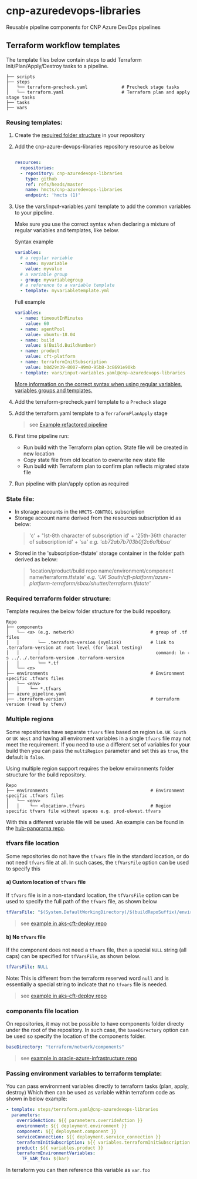# cnp-azuredevops-libraries
Reusable pipeline components for CNP Azure DevOps pipelines

## Terraform workflow templates

The template files below contain steps to add Terraform Init/Plan/Apply/Destroy tasks to a pipeline.

    ├── scripts
    ├── steps
    │   └── terraform-precheck.yaml             # Precheck stage tasks
    │   └── terraform.yaml                      # Terraform plan and apply stage tasks
    ├── tasks
    ├── vars

### Reusing templates:
1. Create the [required folder structure](#required-terraform-folder-structure) in your repository
2. Add the cnp-azure-devops-libraries repository resource as below

   ```yaml

   resources:
     repositories:
     - repository: cnp-azuredevops-libraries
       type: github
       ref: refs/heads/master
       name: hmcts/cnp-azuredevops-libraries
       endpoint: 'hmcts (1)'

   ```
3. Use the vars/input-variables.yaml template to add the common variables to your pipeline.

   Make sure you use the correct syntax when declaring a mixture of regular variables and templates, like below.

   Syntax example
   ```yaml
   variables:
     # a regular variable
     - name: myvariable
       value: myvalue
     # a variable group
     - group: myvariablegroup
     # a reference to a variable template
     - template: myvariabletemplate.yml
   ```
   Full example
   ```yaml
   variables:
     - name: timeoutInMinutes
       value: 60
     - name: agentPool
       value: ubuntu-18.04
     - name: build
       value: $(Build.BuildNumber)
     - name: product
       value: cft-platform
     - name: terraformInitSubscription
       value: b8d29n39-8007-49m0-95b8-3c8691e90kb
     - template: vars/input-variables.yaml@cnp-azuredevops-libraries
   ```

   [More information on the correct syntax when using regular variables, variables groups and templates.](https://docs.microsoft.com/en-us/azure/devops/pipelines/process/variables?view=azure-devops&tabs=yaml%2Cbatch#specify-variables)

4. Add the terraform-precheck.yaml template to a `Precheck` stage
5. Add the terraform.yaml template to a `TerraformPlanApply` stage
   > see [Example refactored pipeline](https://github.com/hmcts/azure-platform-terraform/blob/master/azure_pipeline.yaml)
6. First time pipeline run:
   * Run build with the Terraform plan option. State file will be created in new location
   * Copy state file from old location to overwrite new state file
   * Run build with Terraform plan to confirm plan reflects migrated state file
7. Run pipeline with plan/apply option as required

### State file:
* In storage accounts in the `HMCTS-CONTROL` subscription
* Storage account name derived from the resources subscription id as below:
  >'c' + '1st-8th character of subscription id' + '25th-36th character of subscription id' + 'sa'
  _e.g. 'cb72ab7b703b0f2c6a1bbsa'_
* Stored in the 'subscription-tfstate' storage container in the folder path derived as below:
  >'location/product/build repo name/environment/component name/terraform.tfstate'
  _e.g. 'UK South/cft-platform/azure-platform-terraform/sbox/shutter/terraform.tfstate'_

### Required terraform folder structure:
Template requires the below folder structure for the build repository.

    Repo
    ├── components
    │   └── <a> (e.g. network)                             # group of .tf files
    │   │       └── .terraform-version (symlink)           # link to .terraform-version at root level (for local testing)
    │   │       │                                            command: ln -s ../../.terraform-version .terraform-version
    │   │       └── *.tf
    │   └── <n>
    ├── environments                                       # Environment specific .tfvars files
    │   └── <env>
    │   │    └── *.tfvars
    ├── azure_pipeline.yaml
    ├── .terraform-version                                 # terraform version (read by tfenv)

### Multiple regions

Some repositories have separate `tfvars` files based on region i.e. `UK South` or `UK West` and having all enviroment
variables in a single `tfvars` file may not meet the requirement.
If you need to use a different set of variables for your build then you can pass the `multiRegion` parameter and
set this as `true`, the default is `false`.

Using multiple region support requires the below environments folder structure for the build repository.

    Repo
    ├── environments                                       # Environment specific .tfvars files
    │   └── <env>
    │   │    └── <location>.tfvars                         # Region specific tfvars file without spaces e.g. prod-ukwest.tfvars

With this a different variable file will be used. An example can be found in the [hub-panorama repo](https://github.com/hmcts/hub-panorama-terraform).

### tfvars file location

Some repositories do not have the `tfvars` file in the standard location, or do not need `tfvars` file at all. In such cases, the `tfVarsFile` option can be used to specify this

#### a) Custom location of `tfvars` file
If `tfvars` file is in a non-standard location, the `tfVarsFile` option can be used to specify the full path of the `tfvars` file, as shown below
```yaml
tfVarsFile: "$(System.DefaultWorkingDirectory)/$(buildRepoSuffix)/environments/network/${{ parameters.env }}.tfvars"
```
> see [example in aks-cft-deploy repo](https://github.com/hmcts/aks-cft-deploy/blob/main/azure-pipelines.yml)

#### b) No `tfvars` file
If the component does not need a `tfvars` file, then a special `NULL` string (all caps) can be specified for  `tfVarsFile`, as shown below.
```yaml
tfVarsFile: NULL
```
Note: This is different from the terraform reserved word `null` and is essentially a special string to indicate that no `tfvars` file is needed.

> see [example in aks-cft-deploy repo](https://github.com/hmcts/aks-cft-deploy/blob/main/azure-pipelines.yml)

### components file location

On repositories, it may not be possible to have components folder directy under the root of the repository. In such case, the `baseDirectory` option can be used so specify the location of the components folder.
```yaml
baseDirectory: "terraform/network/components"
```
> see [example in oracle-azure-infrastructure repo](https://github.com/hmcts/oracle-azure-infrastructure/blob/DTSPO-9224-pipeline-refactor/terraform/network/azure-pipelines.yml)

### Passing environment variables to terraform template:

You can pass environment variables directly to terraform tasks (plan, apply, destroy)
Which then can be used as variable within terraform code as shown in below example:

```yaml
- template: steps/terraform.yaml@cnp-azuredevops-libraries
  parameters:
    overrideAction: ${{ parameters.overrideAction }}
    environment: ${{ deployment.environment }}
    component: ${{ deployment.component }}
    serviceConnection: ${{ deployment.service_connection }}
    terraformInitSubscription: ${{ variables.terraformInitSubscription }}
    product: ${{ variables.product }}
    terraformEnvironmentVariables:
      TF_VAR_foo: $(bar)
```
In terraform you can then reference this variable as `var.foo`

